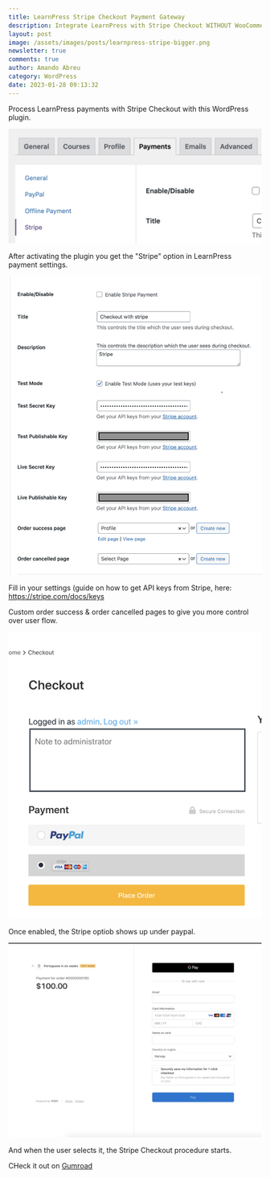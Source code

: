```yaml
---
title: LearnPress Stripe Checkout Payment Gateway
description: Integrate LearnPress with Stripe Checkout WITHOUT WooCommerce
layout: post
image: /assets/images/posts/learnpress-stripe-bigger.png
newsletter: true
comments: true
author: Amando Abreu
category: WordPress
date: 2023-01-28 09:13:32
---
```

Process LearnPress payments with Stripe Checkout with this WordPress plugin.

![](/assets/images/posts/screenshot-2023-01-28-at-23.16.44.png)

After activating the plugin you get the "Stripe" option in LearnPress payment settings.

![](/assets/images/posts/screenshot-2023-01-28-at-23.16.27.png)

Fill in your settings (guide on how to get API keys from Stripe, here: <https://stripe.com/docs/keys>


Custom order success & order cancelled pages to give you more control over user flow.

![](/assets/images/posts/screenshot-2023-01-27-at-16.40.36.png)

Once enabled, the Stripe optiob shows up under paypal.

![](/assets/images/posts/screenshot-2023-01-27-at-16.40.47.png)

And when the user selects it, the Stripe Checkout procedure starts.

CHeck it out on [Gumroad](https://amandoabreu.gumroad.com/l/stripe-checkout-for-learnpress)